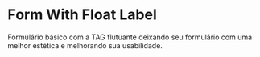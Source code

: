 # Form With Float Label

Formulário básico com a TAG <label></labe> flutuante deixando seu formulário com uma melhor estética e melhorando sua usabilidade.